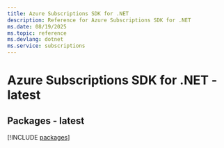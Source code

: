 ```yaml
---
title: Azure Subscriptions SDK for .NET
description: Reference for Azure Subscriptions SDK for .NET
ms.date: 08/19/2025
ms.topic: reference
ms.devlang: dotnet
ms.service: subscriptions
---
```

# Azure Subscriptions SDK for .NET - latest
## Packages - latest
[!INCLUDE [packages](subscriptions-index.md)]